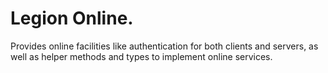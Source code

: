# Legion Online.

Provides online facilities like authentication for both clients and servers, as
well as helper methods and types to implement online services.